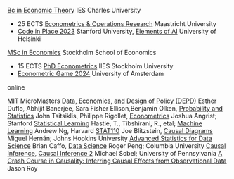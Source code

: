 
[Bc in Economic Theory](https://ies.fsv.cuni.cz/en/institute/about-us/my-url) IES Charles University
 - 25 ECTS [Econometrics & Operations Research](https://curriculum.maastrichtuniversity.nl/education/bachelor/bachelor-econometrics-and-operations-research) Maastricht University
 - [Code in Place 2023](https://codeinplace.stanford.edu/cip3/certificate/1bcm36) Stanford University, [Elements of AI](https://certificates.mooc.fi/validate/wspeomm2ier) University of Helsinki

[MSc in Economics](https://www.hhs.se/en/education/msc/mecon/) Stockholm School of Economics
 - 15 ECTS [PhD Econometrics](https://www.su.se/institute-for-international-economic-studies/) IIES Stockholm University
 - [Econometric Game 2024](https://wceconometrics.com/) University of Amsterdam


online

  MIT MicroMasters [Data, Economics, and Design of Policy (DEPD)](https://micromasters.mit.edu/dedp/) Esther Duflo, Abhijit Banerjee, Sara Fisher Ellison,Benjamin Olken, [Probability and Statistics](https://micromasters.mit.edu/ds/) John Tsitsiklis, Philippe Rigollet, [Econometrics](https://mru.org/mastering-econometrics-joshua-angrist) Joshua Angrist; Stanford [Statistical Learning](https://www.statlearning.com/online-courses) Hastie, T., Tibshirani, R., etal; [Machine Learning](https://www.coursera.org/account/accomplishments/specialization/T3Y6ZZBX5LHU?utm_source=link&utm_medium=certificate&utm_content=cert_image&utm_campaign=sharing_cta&utm_product=s12n) Andrew Ng, Harvard [STAT110](https://projects.iq.harvard.edu/stat110/home) Joe Blitzstein, [Causal Diagrams](https://www.harvardonline.harvard.edu/course/causal-diagrams-draw-your-assumptions-your-conclusions) Miguel Hernán; Johns Hopkins University [Advanced Statistics for Data Science](https://coursera.org/share/f7096b8e73d14001bdfdc59b547cb13e) Brian Caffo, [Data Science](https://coursera.org/share/e7b63d98d00917a1cb08d621e6447881) Roger Peng; Columbia University [Causal Inference](https://coursera.org/share/d13550a346c386cbe4e7031229da8b85), [Causal Inference 2](https://coursera.org/share/d13550a346c386cbe4e7031229da8b85) Michael Sobel; University of Pennsylvania [A Crash Course in Causality: Inferring Causal Effects from Observational Data](https://coursera.org/share/b7ff2f515ab40d5f9f9ec54819c04de2) Jason Roy

